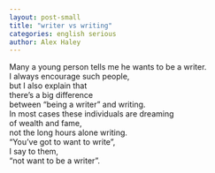 ```yaml
---
layout: post-small
title: "writer vs writing"
categories: english serious
author: Alex Haley
---
```

Many a young person tells me he wants to be a writer.  
I always encourage such people,  
but I also explain that  
there’s a big difference  
between “being a writer” and writing.  
In most cases these individuals are dreaming  
of wealth and fame,  
not the long hours alone writing.  
“You’ve got to want to write”,  
I say to them,  
“not want to be a writer”.